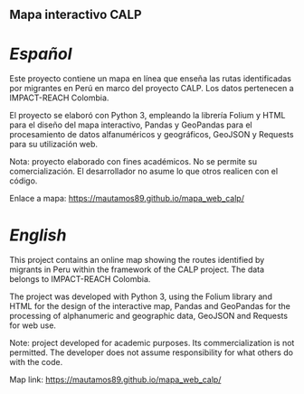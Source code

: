 ## Mapa interactivo CALP
# *Español*
Este proyecto contiene un mapa en línea que enseña las rutas identificadas por migrantes en Perú en marco del proyecto CALP. Los datos pertenecen a IMPACT-REACH Colombia.

El proyecto se elaboró con Python 3, empleando la librería Folium y HTML para el diseño del mapa interactivo, Pandas y GeoPandas para el procesamiento de datos alfanuméricos y geográficos, GeoJSON y Requests para su utilización web.

Nota: proyecto elaborado con fines académicos. No se permite su comercialización. El desarrollador no asume lo que otros realicen con el código.

Enlace a mapa: https://mautamos89.github.io/mapa_web_calp/

# *English*
This project contains an online map showing the routes identified by migrants in Peru within the framework of the CALP project. The data belongs to IMPACT-REACH Colombia.

The project was developed with Python 3, using the Folium library and HTML for the design of the interactive map, Pandas and GeoPandas for the processing of alphanumeric and geographic data, GeoJSON and Requests for web use.

Note: project developed for academic purposes. Its commercialization is not permitted. The developer does not assume responsibility for what others do with the code.

Map link: https://mautamos89.github.io/mapa_web_calp/
